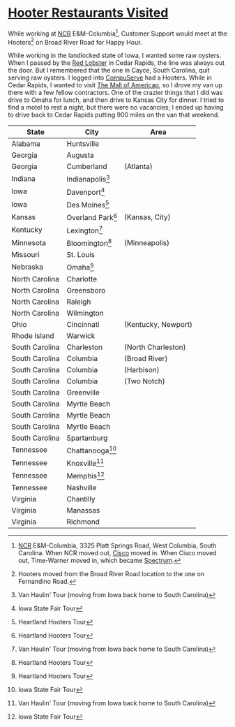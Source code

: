 # [Hooter Restaurants Visited](https://www.hooters.com)

While working at [NCR](https://www.ncr.com) E&M-Columbia[^1], Customer Support would meet at the Hooters[^2] on Broad River Road for Happy Hour.

While working in the landlocked state of Iowa, I wanted some raw oysters. When I passed by the [Red Lobster](https://www.redlobster.com/) in Cedar Rapids, the line was always out the door. But I remembered that the one in Cayce, South Carolina, quit serving raw oysters. I logged into [CompuServe](https://www.compuserve.com/) had a Hooters. While in Cedar Rapids, I wanted to visit [The Mall of Americap](https://www.mallofamerica.com/), so I drove my van up there with a few fellow contractors. One of the crazier things that I did was drive to Omaha for lunch, and then drive to Kansas City for dinner. I tried to find a motel to rest a night, but there were no vacancies; I ended up having to drive back to Cedar Rapids putting 900 miles on the van that weekend.

| State | City | Area |
|-------|------|------|
| Alabama | Huntsville ||
| Georgia | Augusta ||
| Georgia | Cumberland | (Atlanta) |
| Indiana | Indianapolis[^3] ||
| Iowa | Davenport[^5] ||
| Iowa | Des Moines[^4] ||
| Kansas | Overland Park[^4] | (Kansas, City) |
| Kentucky | Lexington[^3] ||
| Minnesota | Bloomington[^4] | (Minneapolis) |
| Missouri | St. Louis ||
| Nebraska | Omaha[^4] ||
| North Carolina | Charlotte ||
| North Carolina | Greensboro ||
| North Carolina | Raleigh ||
| North Carolina | Wilmington ||
| Ohio | Cincinnati | (Kentucky, Newport) |
| Rhode Island | Warwick ||
| South Carolina | Charleston | (North Charleston) |
| South Carolina | Columbia | (Broad River) |
| South Carolina | Columbia | (Harbison) |
| South Carolina | Columbia | (Two Notch) |
| South Carolina | Greenville ||
| South Carolina | Myrtle Beach |   |
| South Carolina | Myrtle Beach |   |
| South Carolina | Myrtle Beach |   |
| South Carolina | Spartanburg ||
| Tennessee | Chattanooga[^5] ||
| Tennessee | Knoxville[^3] ||
| Tennessee | Memphis[^5] ||
| Tennessee | Nashville ||
| Virginia | Chantilly ||
| Virginia | Manassas ||
| Virginia | Richmond ||

[^1]: [NCR](https://www.ncr.com/) E&M-Columbia, 3325 Platt Springs Road, West Columbia, South Carolina. When NCR moved out, [Cisco](https://www.cisco.com/) moved in. When Cisco moved out, Time-Warner moved in, which became [Spectrum](https:://www.spectrum.com/).
[^2]: Hooters moved from the Broad River Road location to the one on Fernandino Road.
[^3]: Van Haulin' Tour (moving from Iowa back home to South Carolina) 
[^4]: Heartland Hooters Tour
[^5]: Iowa State Fair Tour
